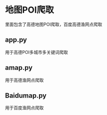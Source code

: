 # 地图POI爬取
 里面包含了高德地图POI爬取，百度高德渔网点爬取

## app.py

用于高德POI多城市多关键词爬取

## amap.py

用于高德渔网点爬取

## Baidumap.py

用于百度渔网点爬取